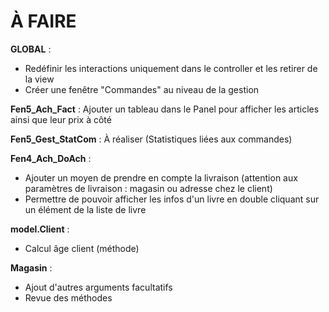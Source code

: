 <h1>À FAIRE</h1>

<b>GLOBAL</b> : 
- Redéfinir les interactions uniquement dans le controller et les retirer de la view
- Créer une fenêtre "Commandes" au niveau de la gestion

<b>Fen5_Ach_Fact</b> : Ajouter un tableau dans le Panel pour afficher les articles ainsi que leur prix à côté

<b>Fen5_Gest_StatCom</b> : À réaliser (Statistiques liées aux commandes)

<b>Fen4_Ach_DoAch</b> : 
  - Ajouter un moyen de prendre en compte la livraison (attention aux paramètres de livraison : magasin ou adresse chez le client)
  - Permettre de pouvoir afficher les infos d'un livre en double cliquant sur un élément de la liste de livre 

<b>model.Client</b> :
  - Calcul âge client (méthode)

<b>Magasin</b> : 
  - Ajout d'autres arguments facultatifs
  - Revue des méthodes
